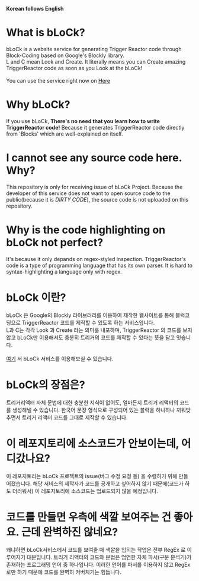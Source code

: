 **Korean follows English**

# What is bLoCk?
bLoCk is a website service for generating Trigger Reactor code through Block-Coding based on Google's Blockly library.<br>
L and C mean Look and Create. It literally means you can Create amazing TriggerReactor code as soon as you Look at the bLoCk!<br><br>
You can use the service right now on [Here](https://abc.xyz)<br>
# Why bLoCk?
If you use bLoCk, **There's no need that you learn how to write TriggerReactor code!** Because it generates TriggerReactor code directly from 'Blocks' which are well-explained on itself.
# I cannot see any source code here. Why?
This repository is only for receiving issue of bLoCk Project. Because the developer of this service does not want to open source code to the public(because it is *DIRTY CODE*), the source code is not uploaded on this repository.
# Why is the code highlighting on bLoCk not perfect?
It's because it only depands on regex-styled inspection. TriggerReactor's code is a type of programming language that has its own parser. It is hard to syntax-highlighting a language only with regex.

# bLoCk 이란?
bLoCk 은 Google의 Blockly 라이브러리를 이용하여 제작한 웹사이트를 통해 블럭코딩으로 TriggerReactor 코드를 제작할 수 있도록 하는 서비스입니다.<br>
L과 C는 각각 Look 과 Create 라는 의미를 내포하며, TriggerReactor 의 코드를 보지 않고 bLoCk만 이용해서도 충분히 트리거의 코드를 제작할 수 있다는 뜻을 담고 잇습니다.<br><br>
[여기](https://abc.xyz) 서 bLoCk 서비스를 이용해보실 수 있습니다.
# bLoCk의 장점은?
 트리거리액터 자체 문법에 대한 충분한 지식이 없어도, 얼마든지 트리거 리액터의 코드를 생성해낼 수 있습니다. 한국어 문장 형식으로 구성되어 있는 블럭을 하나하나 끼워맞추면서 트리거 리액터 코드를 그대로 제작할 수 있습니다.
 
 # 이 레포지토리에 소스코드가 안보이는데, 어디갔나요?
 이 레포지토리는 bLoCk 프로젝트의 issue(버그 수정 요청 등) 을 수령하기 위해 만들어졌습니다. 해당 서비스의 제작자가 코드를 공개하고 싶어하지 않기 때문에(코드가 하도 더러워서) 이 레포지토리에 소스코드는 업로드되지 않을 예정입니다.
 
# 코드를 만들면 우측에 색깔 보여주는 건 좋아요. 근데 완벽하진 않네요?
왜냐하면 bLoCk서비스에서 코드를 보여줄 때 색깔을 입히는 작업은 전부 RegEx 로 이루어지기 대문입니다. 트리거 리액터의 코드와 문법은 엄연한 자체 파서(구문 분석기)가 존재하는 프로그래밍 언어 중 하나입니다. 이러한 언어를 파서를 이용하지 않고 RegEx로만 하기 때문에 코드를 완벽히 커버치기는 힘듭니다.
